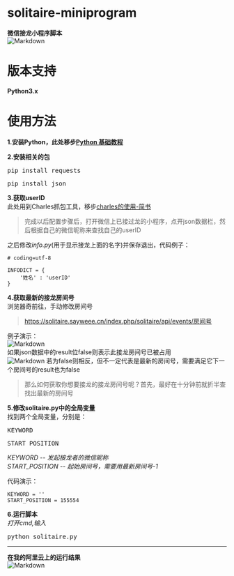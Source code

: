 # solitaire-miniprogram #
**微信接龙小程序脚本**  
![Markdown](http://i4.bvimg.com/604676/fd0e52650fb0cc4f.png)

# 版本支持 
**Python3.x**  

# 使用方法 

**1.安装Python，此处移步[Python 基础教程](http://www.runoob.com/python/python-tutorial.html)**  

**2.安装相关的包**  
<pre>pip install requests</pre>  
<pre>pip install json</pre>  

**3.获取userID**  
此处用到Charles抓包工具，移步[charles的使用-简书](https://www.jianshu.com/p/fb2bdde5b498)  

> 完成以后配置步骤后，打开微信上已接过龙的小程序，点开json数据栏，然后根据自己的微信昵称来查找自己的userID  

之后修改*info.py*(用于显示接龙上面的名字)并保存退出，代码例子：  
    
	# coding=utf-8

	INFODICT = {
	    '姓名' : 'userID'
	}
	

**4.获取最新的接龙房间号**  
浏览器奇前往，手动修改房间号  
> https://solitaire.sayweee.cn/index.php/solitaire/api/events/房间号  

例子演示：  
![Markdown](http://i1.bvimg.com/604676/95954d6353e70c2d.png)  
如果json数据中的result位false则表示此接龙房间号已被占用  
![Markdown](http://i1.bvimg.com/604676/d2aa7c0ed6a41c23.png)
若为false则相反，但不一定代表是最新的房间号，需要满足它下一个房间号的result也为false  
> 那么如何获取你想要接龙的接龙房间号呢？首先，最好在十分钟前就折半查找出最新的房间号  

**5.修改solitaire.py中的全局变量**  
找到两个全局变量，分别是：<pre>KEYWORD</pre><pre>START_POSITION</pre>  

*KEYWORD -- 发起接龙者的微信昵称*  
*START_POSITION -- 起始房间号，需要用最新房间号-1*  

代码演示：  
    
	KEYWORD = ''
	START_POSITION = 155554  

**6.运行脚本**  
*打开cmd,输入*  
<pre>python solitaire.py</pre>  


----------
**在我的阿里云上的运行结果**  
![Markdown](http://i2.bvimg.com/604676/cf282caedba1e65e.jpg)